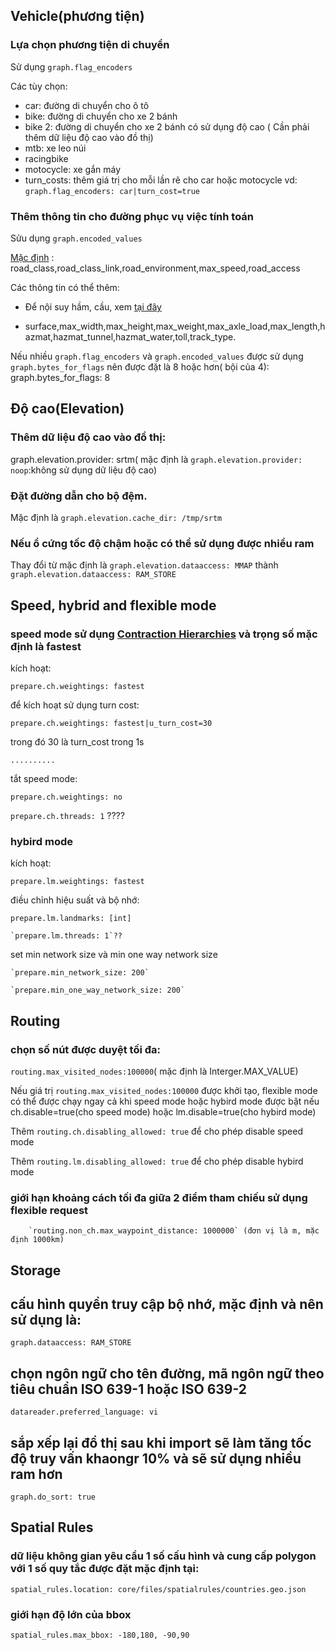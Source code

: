 
## Vehicle(phương tiện)

   ### Lựa chọn phương tiện di chuyển
   
   Sử dụng `graph.flag_encoders`

   Các tùy chọn:
    
   - car: đường di chuyển cho ô tô
   - bike: đường di chuyển cho xe 2 bánh
   - bike 2: đường di chuyển cho xe 2 bánh có sử dụng độ cao ( Cần phải thêm dữ liệu độ cao vào đồ thị)
   - mtb: xe leo núi
   - racingbike
   - motocycle: xe gắn máy
   - turn_costs: thêm giá trị cho mỗi lần rẽ cho car hoặc motocycle
        vd: `graph.flag_encoders: car|turn_cost=true`
    
   ### Thêm thông tin cho đường phục vụ việc tính toán 
   
   Sửu dụng `graph.encoded_values`
    
   [Mặc định](https://github.com/graphhopper/graphhopper/pull/1548) : road_class,road_class_link,road_environment,max_speed,road_access 
    
   Các thông tin có thể thêm:
    
   - Để nội suy hầm, cầu, xem [tại đây](https://github.com/graphhopper/graphhopper/pull/798)
    
   - surface,max_width,max_height,max_weight,max_axle_load,max_length,hazmat,hazmat_tunnel,hazmat_water,toll,track_type.

   Nếu nhiều `graph.flag_encoders` và `graph.encoded_values` được sử dụng `graph.bytes_for_flags` nên được đặt là 8 hoặc hơn( bội của 4): graph.bytes_for_flags: 8

    
## Độ cao(Elevation)

   ### Thêm dữ liệu độ cao vào đồ thị:
    
   graph.elevation.provider: srtm( mặc định là `graph.elevation.provider: noop`:không sử dụng dữ liệu độ cao)
    
   ### Đặt đường dẫn cho bộ đệm.
   
   Mặc định là `graph.elevation.cache_dir: /tmp/srtm`
    
   ### Nếu ổ cứng tốc độ chậm hoặc có thể sử dụng được nhiều ram
    
   Thay đổi từ mặc định là `graph.elevation.dataaccess: MMAP` thành `graph.elevation.dataaccess: RAM_STORE`
    
## Speed, hybrid and flexible mode

   ### speed mode sử dụng  [Contraction Hierarchies](https://en.wikipedia.org/wiki/Contraction_hierarchies) và trọng số mặc định là fastest 
    
   kích hoạt:
    
   `prepare.ch.weightings: fastest`
    
   để kích hoạt sử dụng turn cost:
    
   `prepare.ch.weightings: fastest|u_turn_cost=30` 
    
   trong đó 30 là turn_cost trong 1s
    
    ..........
    
   tắt speed mode:
    
   `prepare.ch.weightings: no`
    
   `prepare.ch.threads: 1` ????
    
   ### hybird mode
    
   kích hoạt:
    
   `prepare.lm.weightings: fastest`
    
   điều chỉnh hiệu suất và bộ nhớ:
    
   `prepare.lm.landmarks: [int]`
    
    `prepare.lm.threads: 1`??
    
   set min network size và min one way network size
    
    `prepare.min_network_size: 200`
    
    `prepare.min_one_way_network_size: 200`

## Routing
   
   ### chọn số nút được duyệt tối đa:
   
   `routing.max_visited_nodes:100000`( mặc định là Interger.MAX_VALUE)
   
   Nếu giá trị `routing.max_visited_nodes:100000` được khởi tạo, flexible mode có thể được chạy ngay cả khi speed mode hoặc hybird mode được bật nếu ch.disable=true(cho speed mode) hoặc lm.disable=true(cho hybird mode)
   
   Thêm `routing.ch.disabling_allowed: true` để cho phép disable speed mode
   
   Thêm `routing.lm.disabling_allowed: true` để cho phép disable hybird mode
   
   ### giới hạn khoảng cách tối đa giữa 2 điểm tham chiếu sử dụng flexible request 
        `routing.non_ch.max_waypoint_distance: 1000000` (đơn vị là m, mặc định 1000km)

## Storage 
    
   ## cấu hình quyền truy cập bộ nhớ, mặc định và nên sử dụng là:
   
   `graph.dataaccess: RAM_STORE`
   
   ## chọn ngôn ngữ cho tên đường, mã ngôn ngữ theo tiêu chuẩn ISO 639-1 hoặc ISO 639-2
   
   `datareader.preferred_language: vi`
   
   ## sắp xếp lại đồ thị sau khi import sẽ làm tăng tốc độ truy vấn khaongr 10% và sẽ sử dụng nhiều ram hơn
   
   `graph.do_sort: true`

## Spatial Rules

   ### dữ liệu không gian yêu cầu 1 số cấu hình và cung cấp polygon với 1 số quy tắc được đặt mặc định tại:
   
   `spatial_rules.location: core/files/spatialrules/countries.geo.json`
   
   ### giới hạn độ lớn của bbox
   
   `spatial_rules.max_bbox: -180,180, -90,90`
    
